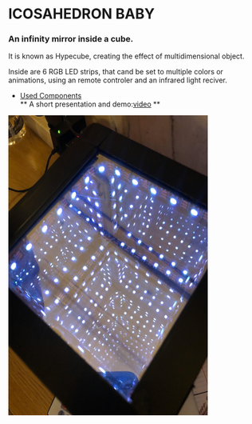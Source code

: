 # ICOSAHEDRON BABY

### An infinity mirror inside a cube.
It is known as Hypecube, creating the effect of multidimensional object.

Inside are 6 RGB LED strips, that cand be set to multiple colors or animations, 
using an remote controler and an infrared light reciver.

* [Used Components](https://docs.google.com/spreadsheets/d/1Htry010sDG5Vxl1XxuDkIDsEU6a6pIBbHVVmY9l-o_E/edit#gid=484340765)  
** A short presentation and demo:[video](https://drive.google.com/open?id=1ffBExUceV05RHkayvH2jrAm2v2oS4QK4) **

<img src="pictures/icosahedron1.jpeg" width=400, height=600>